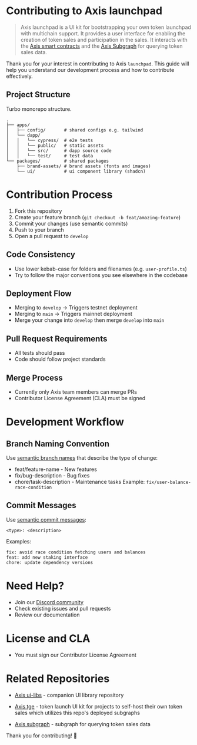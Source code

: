 # Contributing to Axis launchpad

> Axis launchpad is a UI kit for bootstrapping your own token launchpad with multichain support. It provides a user interface for enabling the creation of token sales and participation in the sales. It interacts with the [Axis smart contracts](https://github.com/Axis-Fi/axis-core) and the [Axis Subgraph](https://github.com/Axis-Fi/subgraph) for querying token sales data.

Thank you for your interest in contributing to Axis `launchpad`. This guide will help you understand our development process and how to contribute effectively.

## Project Structure

Turbo monorepo structure.

```
.
├── apps/
│   ├── config/       # shared configs e.g. tailwind
│   └── dapp/
│   │   └── cypress/  # e2e tests
│   │   └── public/   # static assets
│   │   └── src/      # dapp source code
│   │   └── test/     # test data
└── packages/         # shared packages
    ├── brand-assets/ # brand assets (fonts and images)
    └── ui/           # ui component library (shadcn)
```

# Contribution Process

1. Fork this repository
2. Create your feature branch (`git checkout -b feat/amazing-feature`)
3. Commit your changes (use semantic commits)
4. Push to your branch
5. Open a pull request to `develop`

## Code Consistency

- Use lower kebab-case for folders and filenames (e.g. `user-profile.ts`)
- Try to follow the major conventions you see elsewhere in the codebase

## Deployment Flow

- Merging to `develop` → Triggers testnet deployment
- Merging to `main` → Triggers mainnet deployment
- Merge your change into `develop` then merge `develop` into `main`

## Pull Request Requirements

- All tests should pass
- Code should follow project standards

## Merge Process

- Currently only Axis team members can merge PRs
- Contributor License Agreement (CLA) must be signed

# Development Workflow

## Branch Naming Convention

Use [semantic branch names](https://gist.github.com/seunggabi/87f8c722d35cd07deb3f649d45a31082) that describe the type of change:

- feat/feature-name - New features
- fix/bug-description - Bug fixes
- chore/task-description - Maintenance tasks
  Example: `fix/user-balance-race-condition`

## Commit Messages

Use [semantic commit messages](https://gist.github.com/joshbuchea/6f47e86d2510bce28f8e7f42ae84c716):

```
<type>: <description>
```

Examples:

```
fix: avoid race condition fetching users and balances
feat: add new staking interface
chore: update dependency versions
```

# Need Help?

- Join our [Discord community](https://discord.gg/tx9CrvPZWF)
- Check existing issues and pull requests
- Review our documentation

# License and CLA

- You must sign our Contributor License Agreement

# Related Repositories

- [Axis ui-libs](https://github.com/axis-fi/ui-libs/) - companion UI library repository

- [Axis tge](https://github.com/Axis-Fi/standalone-ui) - token launch UI kit for projects to self-host their own token sales which utilizes this repo's deployed subgraphs

- [Axis subgraph](https://github.com/Axis-Fi/subgraph) - subgraph for querying token sales data

Thank you for contributing! 🚀
